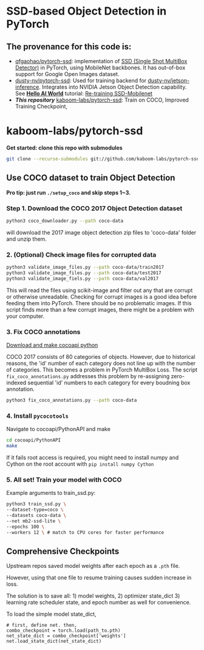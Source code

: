 # SSD-based Object Detection in PyTorch

## The provenance for this code is: 
+ [qfgaohao/pytorch-ssd](https://github.com/qfgaohao/pytorch-ssd): implementation of [SSD (Single Shot MultiBox Detector)](https://arxiv.org/abs/1512.02325) in PyTorch, using MobileNet backbones. It has out-of-box support for Google Open Images dataset.
+ [dusty-nv/pytorch-ssd](https://github.com/dusty-nv/pytorch-ssd): Used for training backend for [dusty-nv/jetson-inference](https://github.com/dusty-nv/jetson-inference). Integrates into NVIDIA Jetson Object Detection capability. See **[Hello AI World](https://github.com/dusty-nv/jetson-inference/tree/dev#training)** tutorial: [Re-training SSD-Mobilenet](https://github.com/dusty-nv/jetson-inference/blob/dev/docs/pytorch-ssd.md)
+ ***This repository*** [kaboom-labs/pytorch-ssd](https://github.com/kaboom-labs/pytorch-ssd): Train on COCO, Improved Training Checkpoint, 

# kaboom-labs/pytorch-ssd

**Get started: clone this repo with submodules**
```bash
git clone --recurse-submodules git://github.com/kaboom-labs/pytorch-ssd.git
```

## Use COCO dataset to train Object Detection

**Pro tip: just run `./setup_coco` and skip steps 1~3.**

### Step 1. Download the COCO 2017 Object Detection dataset
```bash
python3 coco_downloader.py --path coco-data
```
will download the 2017 image object detection zip files to 'coco-data' folder and unzip them.

### 2. (Optional) Check image files for corrupted data
```bash
python3 validate_image_files.py --path coco-data/train2017
python3 validate_image_files.py --path coco-data/test2017
python3 validate_image_fiels.py --path coco-data/val2017
```
This will read the files using scikit-image and filter out any that are corrupt or otherwise unreadable.
Checking for corrupt images is a good idea before feeding them into PyTorch.
There should be no problematic images. If this script finds more than a few corrupt images, there might be a problem with your computer.

### 3. Fix COCO annotations

[Download and make cocoapi python](https://github.com/cocodataset/cocoapi)

COCO 2017 consists of 80 categories of objects.
However, due to historical reasons, the 'id' number of each category does not line up with the number of categories.
This becomes a problem in PyTorch MultiBox Loss.
The script `fix_coco_annotations.py` addresses this problem by re-assigning zero-indexed sequential 'id' numbers to each category for every boudning box annotation.
```bash
python3 fix_coco_annotations.py --path coco-data
```

### 4. Install `pycocotools`

Navigate to cocoapi/PythonAPI and make
```bash
cd cocoapi/PythonAPI
make
```
If it fails root access is required, you might need to install numpy and Cython on the root account with `pip install numpy Cython`

### 5. All set! Train your model with COCO

Example arguments to train_ssd.py:
```bash
python3 train_ssd.py \
--dataset-type=coco \
--datasets coco-data \
--net mb2-ssd-lite \
--epochs 100 \
--workers 12 \ # match to CPU cores for faster performance
```

## Comprehensive Checkpoints

Upstream repos saved model weights after each epoch as a `.pth` file.

However, using that one file to resume training causes sudden increase in loss.

The solution is to save all: 1) model weights, 2) optimizer state_dict 3) learning rate scheduler state, and epoch number as well for convenience.

To load the simple model state_dict, 
```python3
# first, define net. then,
combo_checkpoint = torch.load(path_to.pth)
net_state_dict = combo_checkpoint['weights']
net.load_state_dict(net_state_dict)
```
